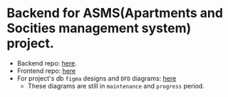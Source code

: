 # Backend for ASMS(Apartments and Socities management system) project.  
- Backend repo: [here](ritik1510/cp-server-js). 
- Frontend repo: [here](https://github.com/Ritik1510/ASMS_Project_MONOREPO/tree/workspace01/apps/ce-client)
- For project's db `figma` designs and `DFD` diagrams: [here](https://www.figma.com/proto/VrkIzJb7TVGj2gERpDgdQB/College---Synopsis?node-id=188-2&t=MeKiWjluYYzg37gI-1)
  - These diagrams are still in `maintenance` and `progress` period.

